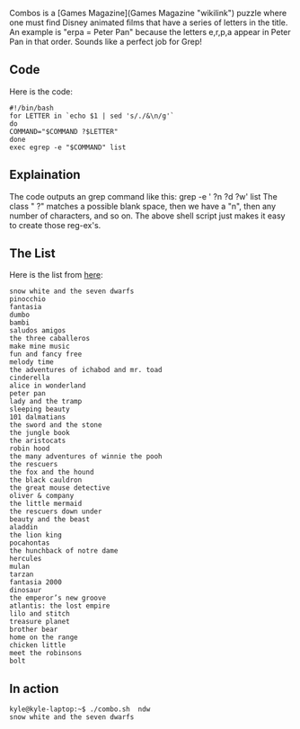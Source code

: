 Combos is a [Games Magazine](Games Magazine "wikilink") puzzle where one
must find Disney animated films that have a series of letters in the
title. An example is "erpa = Peter Pan" because the letters e,r,p,a
appear in Peter Pan in that order. Sounds like a perfect job for Grep!

Code
----

Here is the code:

    #!/bin/bash
    for LETTER in `echo $1 | sed 's/./&\n/g'`
    do
    COMMAND="$COMMAND ?$LETTER"
    done
    exec egrep -e "$COMMAND" list

Explaination
------------

The code outputs an grep command like this: grep -e ' ?n ?d ?w' list The
class " ?" matches a possible blank space, then we have a "n", then any
number of characters, and so on. The above shell script just makes it
easy to create those reg-ex's.

The List
--------

Here is the list from
[here](http://www.disneyanimation.com/aboutus/history.html):

    snow white and the seven dwarfs
    pinocchio
    fantasia
    dumbo
    bambi
    saludos amigos
    the three caballeros
    make mine music
    fun and fancy free
    melody time
    the adventures of ichabod and mr. toad
    cinderella
    alice in wonderland
    peter pan
    lady and the tramp
    sleeping beauty
    101 dalmatians
    the sword and the stone
    the jungle book
    the aristocats
    robin hood
    the many adventures of winnie the pooh
    the rescuers
    the fox and the hound
    the black cauldron
    the great mouse detective
    oliver & company
    the little mermaid
    the rescuers down under
    beauty and the beast
    aladdin
    the lion king
    pocahontas
    the hunchback of notre dame
    hercules
    mulan
    tarzan
    fantasia 2000
    dinosaur
    the emperor’s new groove
    atlantis: the lost empire
    lilo and stitch
    treasure planet
    brother bear
    home on the range
    chicken little
    meet the robinsons
    bolt

In action
---------

    kyle@kyle-laptop:~$ ./combo.sh  ndw
    snow white and the seven dwarfs

